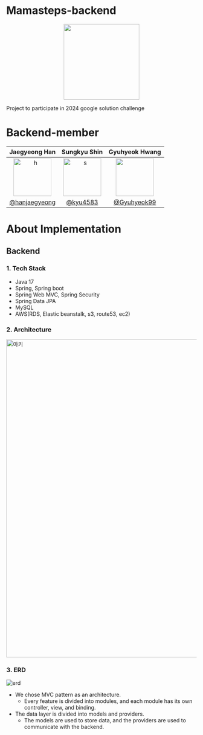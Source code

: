 # Mamasteps-backend

<p align="center"><img src="https://res.cloudinary.com/startup-grind/image/upload/c_fill,dpr_2,f_auto,g_center,q_auto:good/v1/gcs/platform-data-dsc/contentbuilder/GDG-Bevy-ChapterThumbnail.png" height="200px" width="200px"></p>

Project to participate in 2024 google solution challenge

# Backend-member
|Jaegyeong Han|Sungkyu Shin|Gyuhyeok Hwang|
|:-:|:-:|:-:|
|<img alt="h" src="https://github.com/INHAGDSC-stack-overflow/.github/assets/126947828/9ad665a6-dc05-481f-9f70-04d8a6d8b33c" width="100px">|<img width="100" alt="s" src="https://github.com/INHAGDSC-stack-overflow/.github/assets/126947828/8b886570-a9df-4323-a203-b29bdd55673f">|<img src="https://github.com/umc-hackathon-Y/Y-Server/assets/113760409/22148297-a7db-4abd-86cf-952e35e1be61" width="100px" />|
|[@hanjaegyeong](https://github.com/hanjaegyeong)|[@kyu4583](https://github.com/kyu4583)|[@Gyuhyeok99](https://github.com/Gyuhyeok99)|

# About Implementation
## Backend
### 1. Tech Stack
- Java 17
- Spring, Spring boot
- Spring Web MVC, Spring Security
- Spring Data JPA
- MySQL
- AWS(RDS, Elastic beanstalk, s3, route53, ec2)

### 2. Architecture
<img width="841" alt="아키" src="https://github.com/INHAGDSC-stack-overflow/.github/assets/126947828/04685343-84c4-4391-aa56-51799d46ba69">

### 3. ERD

![erd](https://github.com/INHAGDSC-stack-overflow/.github/assets/126947828/79029d03-d54d-42c2-a016-e31ea44006b7)

- We chose MVC pattern as an architecture.
  - Every feature is divided into modules, and each module has its own controller, view, and binding.
- The data layer is divided into models and providers. 
  - The models are used to store data, and the providers are used to communicate with the backend.
